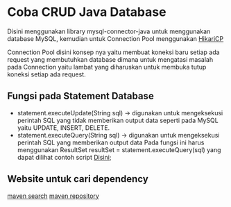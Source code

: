 # Coba CRUD Java Database

Disini menggunakan library mysql-connector-java untuk menggunakan database MySQL, 
kemudian untuk Connection Pool menggunakan [HikariCP](https://github.com/brettwooldridge/HikariCP)

Connection Pool disini konsep nya yaitu membuat koneksi baru setiap ada request yang membutuhkan database dimana 
untuk mengatasi masalah pada Connection yaitu lambat yang diharuskan untuk membuka tutup koneksi setiap ada request.

## Fungsi pada Statement Database
- statement.executeUpdate(String sql) -> digunakan untuk mengeksekusi perintah SQL yang tidak memberikan output data seperti
pada MySQL yaitu UPDATE, INSERT, DELETE.
- statement.executeQuery(String sql) -> digunakan untuk mengeksekusi perintah SQL yang memberikan output data
Pada fungsi ini harus menggunakan ResultSet resultSet = statement.executeQuery(sql) yang dapat dilihat contoh script [Disini](https://github.com/HaiDiazo/my-exploration-programing/blob/dependency_management/database_with_apache_maven/java-database/src/test/java/explore/programing/java/database/StatementTest.java);

## Website untuk cari dependency
[maven search](https://search.maven.org/)
[maven repository](https://mvnrepository.com/)


